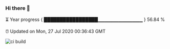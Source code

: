 ### Hi there 👋

⏳ Year progress { █████████████████▁▁▁▁▁▁▁▁▁▁▁▁▁ } 56.84 %

⏰ Updated on Mon, 27 Jul 2020 00:36:43 GMT

![ci build](https://github.com/shenxianpeng/shenxianpeng/workflows/build/badge.svg)
